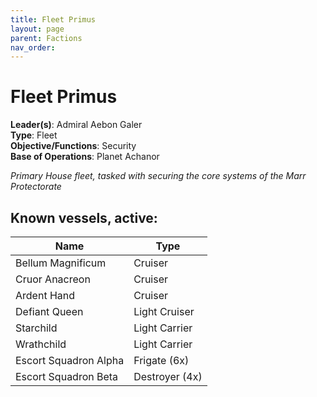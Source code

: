 ```yaml
---
title: Fleet Primus
layout: page
parent: Factions
nav_order: 
---
```

# Fleet Primus

**Leader(s)**: Admiral Aebon Galer  
**Type**: Fleet  
**Objective/Functions**: Security  
**Base of Operations**: Planet Achanor  

*Primary House fleet, tasked with securing the core systems of the Marr Protectorate*

## Known vessels, active:
| Name | Type |  
| ---- | ---- |  
| Bellum Magnificum | Cruiser |  
| Cruor Anacreon | Cruiser |  
| Ardent Hand | Cruiser |  
| Defiant Queen | Light Cruiser |  
| Starchild | Light Carrier |  
| Wrathchild | Light Carrier |  
| Escort Squadron Alpha | Frigate (6x) |  
| Escort Squadron Beta | Destroyer (4x) |  

